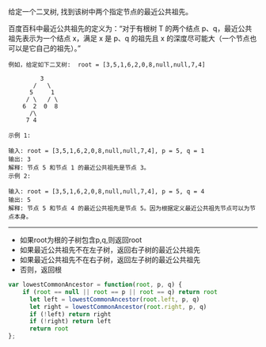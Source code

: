 
给定一个二叉树, 找到该树中两个指定节点的最近公共祖先。

百度百科中最近公共祖先的定义为：“对于有根树 T 的两个结点 p、q，最近公共祖先表示为一个结点 x，满足 x 是 p、q 的祖先且 x 的深度尽可能大（一个节点也可以是它自己的祖先）。”

```case
例如，给定如下二叉树:  root = [3,5,1,6,2,0,8,null,null,7,4]

         3
       /   \
      5     1
     / \   / \
    6  2  0  8
      /\
     7 4

示例 1:

输入: root = [3,5,1,6,2,0,8,null,null,7,4], p = 5, q = 1
输出: 3
解释: 节点 5 和节点 1 的最近公共祖先是节点 3。
示例 2:

输入: root = [3,5,1,6,2,0,8,null,null,7,4], p = 5, q = 4
输出: 5
解释: 节点 5 和节点 4 的最近公共祖先是节点 5。因为根据定义最近公共祖先节点可以为节点本身。
```

----

- 如果root为根的子树包含p,q,则返回root
- 如果最近公共祖先不在左子树，返回右子树的最近公共祖先
- 如果最近公共祖先不在右子树，返回左子树的最近公共祖先
- 否则，返回根

```javascript
var lowestCommonAncestor = function(root, p, q) {
    if (root == null || root == p || root == q) return root
	  let left = lowestCommonAncestor(root.left, p, q)
	  let right = lowestCommonAncestor(root.right, p, q)
	  if (!left) return right
	  if (!right) return left
	  return root
};
```
